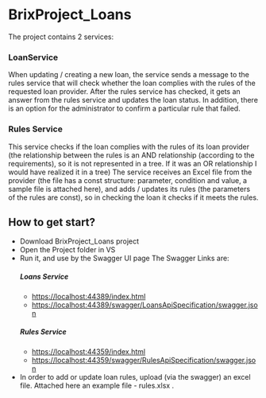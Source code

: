 # BrixProject_Loans
The project contains 2 services:
### LoanService
When updating / creating a new loan, the service sends a message to the rules service that will check whether the loan complies with the rules of the requested loan provider. After the rules service has checked, it gets an answer from the rules service and updates the loan status. In addition, there is an option for the administrator to confirm a particular rule that failed.
### Rules Service
This service checks if the loan complies with the rules of its loan provider (the relationship between the rules is an AND relationship (according to the requirements), so it is not represented in a tree. If it was an OR relationship I would have realized it in a tree)
The service receives an Excel file from the provider (the file has a const structure: parameter, condition and value, a sample file is attached here), and adds / updates its rules (the parameters of the rules are const), so in checking the loan it checks if it meets the rules.

How to get start?
-------
* Download BrixProject_Loans project
* Open the Project folder in VS
* Run it, and use by the Swagger UI page
  The Swagger Links are:  
   ##### Loans Service 
    -  [https://localhost:44389/index.html](https://localhost:44389/index.html)
    -  [https://localhost:44389/swagger/LoansApiSpecification/swagger.json](https://localhost:44389/swagger/LoansApiSpecification/swagger.json)
   ##### Rules Service 
    -  [https://localhost:44359/index.html](https://localhost:44359/index.html)
    -  [https://localhost:44359/swagger/RulesApiSpecification/swagger.json](https://localhost:44359/swagger/RulesApiSpecification/swagger.json)
* In order to add or update loan rules, upload (via the swagger) an excel file.
  Attached here an example file - rules.xlsx .
